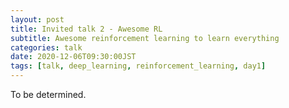 ```yaml
---
layout: post
title: Invited talk 2 - Awesome RL 
subtitle: Awesome reinforcement learning to learn everything
categories: talk
date: 2020-12-06T09:30:00JST
tags: [talk, deep_learning, reinforcement_learning, day1]
---
```


To be determined.
